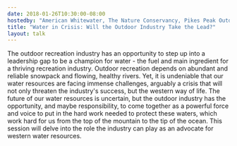 ```yaml
---
date: 2018-01-26T10:30:00-08:00
hostedby: "American Whitewater, The Nature Conservancy, Pikes Peak Outdoor Recreation Alliance, Angler’s Covey Inc, Vail Resorts"
title: "Water in Crisis: Will the Outdoor Industry Take the Lead?"
layout: talk
---
```


The outdoor recreation industry has an opportunity to step up into a leadership gap to be a champion for water - the fuel and main ingredient for a thriving recreation industry. Outdoor recreation depends on abundant and reliable snowpack and flowing, healthy rivers. Yet, it is undeniable that our water resources are facing immense challenges, arguably a crisis that will not only threaten the industry's success, but the western way of life. The future of our water resources is uncertain, but the outdoor industry has the opportunity, and maybe responsibility, to come together as a powerful force and voice to put in the hard work needed to protect these waters, which work hard for us from the top of the mountain to the tip of the ocean. This session will delve into the role the industry can play as an advocate for western water resources. 
